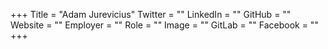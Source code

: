 +++
Title = "Adam Jurevicius"
Twitter = ""
LinkedIn = ""
GitHub = ""
Website = ""
Employer = ""
Role = ""
Image = ""
GitLab = ""
Facebook = ""
+++
